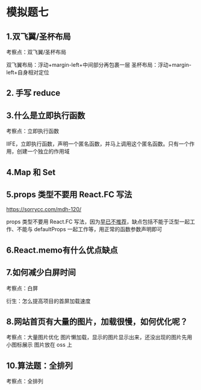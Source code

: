 # 模拟题七



## 1.双飞翼/圣杯布局

考察点：双飞翼/圣杯布局

双飞翼布局：浮动+margin-left+中间部分再包裹一层
圣杯布局：浮动+margin-left+自身相对定位





## 2. 手写 reduce



## 3.什么是立即执行函数

考察点：立即执行函数

IIFE，立即执行函数，声明一个匿名函数，并马上调用这个匿名函数。只有一个作用，创建一个独立的作用域



## 4.Map 和 Set





## 5.props 类型不要用 React.FC 写法

https://sorrycc.com/mdh-120/

props 类型不要用 React.FC 写法，因为[早已不推荐](https://github.com/facebook/create-react-app/pull/8177)，缺点包括不能于泛型一起工作、不能与 defaultProps 一起工作等，用正常的函数参数声明即可



## 6.React.memo有什么优点缺点



## 7.如何减少白屏时间

考察点：白屏

衍生：怎么提高项目的首屏加载速度



## 8.网站首页有大量的图片，加载很慢，如何优化呢？

考察点：大量图片优化
图片懒加载，显示的图片显示出来，还没出现的图片先用小图标展示
图片放在 oss 上



## 10.算法题：全排列

考察点：全排列

